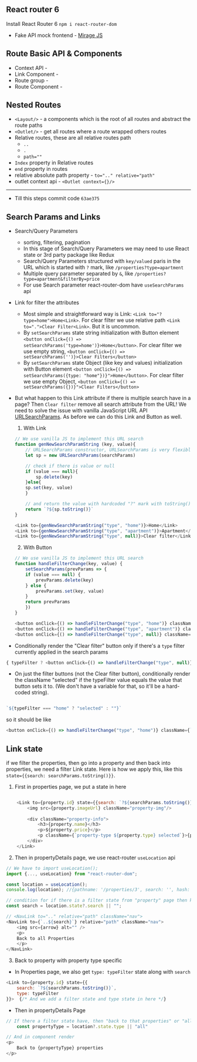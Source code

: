 ## React router 6 

Install React Router 6 `npm i react-router-dom`

* Fake API mock frontend - [Mirage JS](https://miragejs.com/tutorial/intro/)

## Route Basic API & Components

* Context API - <BrowserRouter></BrowserRouter>
* Link Component - <Link></Link>
* Route group - <Routes></Routes>
* Route Component - <Route></Route>

## Nested Routes

* `<Layout/>` - a components which is the root of all routes and abstract the route paths
* `<Outlet/>` - get all routes where a route wrapped others routes  
* Relative routes, these are all relative routes path
    - `..`
    - `.`
    - `path=""` 
* `Index` property in Relative routes
* `end` property in routes
* relative absolute path property - `to=".." relative="path"`
* outlet context api - `<Outlet context={}/>`
---
* Till this steps commit code `63ae375`

## Search Params and Links

* Search/Query Parameters
    - sorting, filtering, pagination
    - In this stage of Search/Query Parameters we may need to use React state or 3rd party package like Redux
    - Search/Query Parameters structured with `key/valued` paris in the URL which is started with `?` mark, like `/properties?type=apartment`
    - Multiple query parameter separated by `&`, like `/properties?type=apartment&filterBy=price` 
    - For use Search parameter react-router-dom have `useSearchParams` api

* Link for filter the attributes
    - Most simple and straightforward way is Link: `<Link to="?type=home">Home<Link>`. For clear filter we use relative path `<Link to=".">Clear Filter<Link>`. But it is uncommon. 
    - By `setSearchParams` state string initialization with Button element `<button onClick={() => setSearchParams('type=home')}>Home</button>`. For clear filter we use empty string, `<button onClick={() => setSearchParams('')}>Clear Filters</button>`
    - By `setSearchParams` state Object (like key and values) initialization with Button element `<button onClick={() => setSearchParams({type: "home"})}">Home</button>`. For clear filter we use empty Object, `<button onClick={() => setSearchParams({})}">Clear Filters</button> `

* But what happen to this Link attribute if there is multiple search have in a page? Then `Clear filter` remove all search attribute from the URL! We need to solve the issue with vanilla JavaScript URL API [URLSearchParams](https://developer.mozilla.org/en-US/docs/Web/API/URLSearchParams). As before we can do this Link and Button as well. 

    1. With Link
    ```js
    // We use vanilla JS to implement this URL search 
    function genNewSearchParamString (key, value){
        // URLSearchParams constructor, URLSearchParams is very flexible, that's why we can take a URLSearchParams into new a URLSearchParams. 
        let sp = new URLSearchParams(searchParams)

        // check if there is value or null
        if (value === null){
            sp.delete(key)
        }else{
        sp.set(key, value) 
        }

        // and return the value with hardcoded "?" mark with toString() method
        return `?${sp.toString()}`
    }

    <Link to={genNewSearchParamString("type", "home")}>Home</Link>
    <Link to={genNewSearchParamString("type", "apartment")}>Apartment</Link>
    <Link to={genNewSearchParamString("type", null)}>Clear filter</Link>
    ```


    2. With Button
    ```js
    // We use vanilla JS to implement this URL search 
    function handleFilterChange(key, value) {
        setSearchParams(prevParams => {
        if (value === null) {
            prevParams.delete(key)
        } else {
            prevParams.set(key, value)
        }
        return prevParams
        })
    }

    <button onClick={() => handleFilterChange("type", "home")} className="filter-item">Home</button>
    <button onClick={() => handleFilterChange("type", "apartment")} className="filter-item">Apartment</button>
    <button onClick={() => handleFilterChange("type", null)} className="filter-item-clear">Clear filter</button>
    ```

* Conditionally render the "Clear filter" button only if there's a `type` filter currently applied in the search params 

```js
{ typeFilter ? <button onClick={() => handleFilterChange("type", null)} className="filter-item-clear">Clear filter</button> : null }
```

* On just the filter buttons (not the Clear filter button), conditionally render the className "selected" if the typeFilter value equals the value that button sets it to. (We don't have a variable for that, so it'll be a hard-coded string).

```js

`${typeFilter === "home" ? "selected" : ""}`
```

so it should be like 

```js
<button onClick={() => handleFilterChange("type", "home")} className={`filter-item ${typeFilter === "home" ? "selected" : ""}`}>Home</button>
```

## Link state 

if we filter the properties, then go into a property and then back into properties, we need a filter Link state. Here is how we apply this, like this `state={{search: searchParams.toString()}}`.

1. First in properties page, we put a state in here
```js

    <Link to={property.id} state={{search: `?${searchParams.toString()}`}}>  
        <img src={property.imageUrl} className="property-img"/>
        
        <div className="property-info">
            <h3>{property.name}</h3>
            <p>${property.price}</p>
            <p className={`property-type ${property.type} selected`}>{property.type}</p>
        </div>
    </Link>
```

2. Then in propertyDetails page, we use react-router `useLocation` api

```js
// We have to import useLocation();
import {..., useLocation} from "react-router-dom";

const location = useLocation();
console.log(location); //{pathname: '/properties/3', search: '', hash: '', state: null, key: 'exqzsfez'}

// condition for if there is a filter state from "property" page then keep it or go back blank if there is no state 
const search = location.state?.search || "";

// <NavLink to=".." relative="path" className="nav">
<NavLink to={`..${search}`} relative="path" className="nav">
    <img src={arrow} alt="" />
    <p>
    Back to all Properties
    </p>
</NavLink>
```

3. Back to property with property type specific

- In Properties page, we also get `type: typeFilter` state along with `search`

```js
<Link to={property.id} state={{
    search: `?${searchParams.toString()}`,
    type: typeFilter 
}}>  {/* And we add a filter state and type state in here */}
```
- Then in propertyDetails Page

```js
// If there a filter state have, then "back to that properties" or "all properties"
    const propertyType = location?.state.type || "all"

// And in component render
<p>
    Back to {propertyType} properties
</p>
```